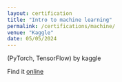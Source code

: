```yaml
---
layout: certification
title: "Intro to machine learning"
permalink: /certifications/machine/
venue: "Kaggle"
date: 05/05/2024
---
```



(PyTorch, TensorFlow) by kaggle


Find it [online](https://www.kaggle.com/learn/intro-to-machine-learning)
